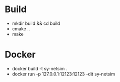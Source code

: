 # Build
+ mkdir build && cd build
+ cmake ..
+ make

# Docker
+ docker build -t sy-netsim .
+ docker run -p 127.0.0.1:12123:12123 -dit sy-netsim